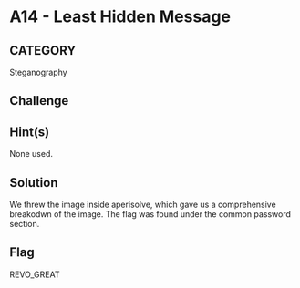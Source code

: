 # A14 - Least Hidden Message

## CATEGORY

Steganography

## Challenge

## Hint(s)

None used.

## Solution

We threw the image inside aperisolve, which gave us a comprehensive breakodwn of the image. The flag was found under the common password section.

## Flag

REVO_GREAT
